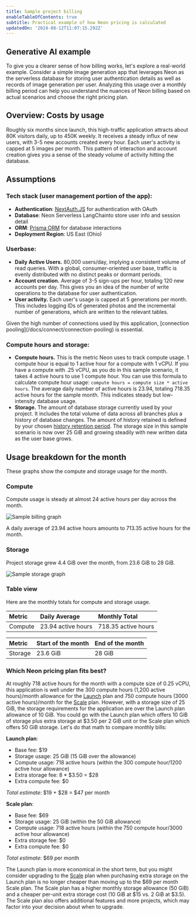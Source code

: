 ```yaml
---
title: Sample project billing
enableTableOfContents: true
subtitle: Practical example of how Neon pricing is calculated
updatedOn: '2024-08-12T11:07:15.292Z'
---
```


## Generative AI example

To give you a clearer sense of how billing works, let's explore a real-world example. Consider a simple image generation app that leverages Neon as the serverless database for storing user authentication details as well as records of image generation per user. Analyzing this usage over a monthly billing period can help you understand the nuances of Neon billing based on actual scenarios and choose the right pricing plan.

## Overview: Costs by usage

Roughly six months since launch, this high-traffic application attracts about 80K visitors daily, up to 450K weekly. It receives a steady influx of new users, with 3-5 new accounts created every hour. Each user's activity is capped at 5 images per month. This pattern of interaction and account creation gives you a sense of the steady volume of activity hitting the database.

## Assumptions

### Tech stack (user management portion of the app):

- **Authentication**: [NextAuth.JS](https://next-auth.js.org/) for authentication with OAuth
- **Database**: Neon Serverless LangChainto store user info and session detail
- **ORM**: [Prisma ORM](https://www.prisma.io/) for database interactions
- **Deployment Region**: US East (Ohio)

### Userbase:

- **Daily Active Users.** 80,000 users/day, implying a consistent volume of read queries. With a global, consumer-oriented user base, traffic is evenly distributed with no distinct peaks or dormant periods.
- **Account creation.** Average of 3-5 sign-ups per hour, totaling 120 new accounts per day. This gives you an idea of the number of write operations to the database for user authentication.
- **User activity.** Each user's usage is capped at 5 generations per month. This includes logging IDs of generated photos and the incremental number of generations, which are written to the relevant tables.

<Admonition type="note">
Given the high number of connections used by this application, [connection pooling](/docs/connect/connection-pooling) is essential.
</Admonition>

### Compute hours and storage:

- **Compute hours.** This is the metric Neon uses to track compute usage. 1 compute hour is equal to 1 active hour for a compute with 1 vCPU. If you have a compute with .25 vCPU, as you do in this sample scenario, it takes 4 active hours to use 1 compute hour. You can use this formula to calculate compute hour usage: `compute hours = compute size * active hours`. The average daily number of active hours is 23.94, totaling 718.35 active hours for the sample month. This indicates steady but low-intensity database usage.
- **Storage.** The amount of database storage currently used by your project. It includes the total volume of data across all branches plus a history of database changes. The amount of history retained is defined by your chosen [history retention period](/docs/manage/projects#configure-history-retention). The storage size in this sample scenario is now over 25 GiB and growing steadily with new written data as the user base grows.

## Usage breakdown for the month

These graphs show the compute and storage usage for the month.

### Compute

Compute usage is steady at almost 24 active hours per day across the month.

![Sample billing graph](/docs/introduction/billing_compute_graph.png)

A daily average of 23.94 active hours amounts to 713.35 active hours for the month.

### Storage

Project storage grew 4.4 GiB over the month, from 23.6 GiB to 28 GiB.

![Sample storage graph](/docs/introduction/billing_storage_graph.png)

### Table view

Here are the monthly totals for compute and storage usage.

| Metric  | Daily Average      | Monthly Total       |
| :------ | :----------------- | :------------------ |
| Compute | 23.94 active hours | 718.35 active hours |

| Metric  | Start of the month | End of the month |
| :------ | :----------------- | :--------------- |
| Storage | 23.6 GiB           | 28 GiB           |

### Which Neon pricing plan fits best?

At roughly 718 active hours for the month with a compute size of 0.25 vCPU, this application is well under the 300 compute hours (1,200 active hours)/month allowance for the [Launch](/docs/introduction/plans##launch) plan and 750 compute hours (3000 active hours)/month for the [Scale](/docs/introduction/plans#scale) plan. However, with a storage size of 25 GiB, the storage requirements for the application are over the Launch plan allowance of 10 GiB. You could go with the Launch plan which offers 10 GiB of storage plus extra storage at $3.50 per 2 GiB unit or the Scale plan which offers 50 GiB storage. Let's do that math to compare monthly bills:

**Launch plan**:

- Base fee: $19
- Storage usage: 25 GiB (15 GiB over the allowance)
- Compute usage: 718 active hours (within the 300 compute hour/1200 active hour allowance)
- Extra storage fee: 8 \* $3.50 = $28
- Extra compute fee: $0

_Total estimate_: $19 + $28 = $47 per month

**Scale plan**:

- Base fee: $69
- Storage usage: 25 GiB (within the 50 GiB allowance)
- Compute usage: 718 active hours (within the 750 compute hour/3000 active hour allowance)
- Extra storage fee: $0
- Extra compute fee: $0

_Total estimate_: $69 per month

The Launch plan is more economical in the short term, but you might consider upgrading to the [Scale](/docs/introduction/plans#scale) plan when purchasing extra storage on the Launch plan is no longer cheaper than moving up to the $69 per month Scale plan. The Scale plan has a higher monthly storage allowance (50 GiB) and a cheaper per-unit extra storage cost (10 GiB at $15 vs. 2 GiB at $3.5). The Scale plan also offers additional features and more projects, which may factor into your decision about when to upgrade.
